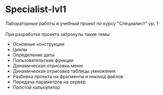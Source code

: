 # Specialist-lvl1
Лабораторные работы и учебный проект по курсу "Специалист" ур. 1 <br><br>
При разработке проекта затронуты такие темы:
<ul>
<li>Основные конструкции</li>
<li>Циклы</li>
<li>Определение даты</li>
<li>Пользовательские функции</li>
<li>Динамическая отрисовка меню</li>
<li>Динамическая отрисовка таблицы умножения</li>
<li>Разбивка проекта на фрагменты и инклюд файлов</li>
<li>Передача параметров на сервер</li>
<li>Простой калькулятор</li>  
</ul>

